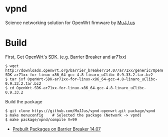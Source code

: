 vpnd
====
Science networking solution for OpenWrt firmware by [MuJJ.us](http://mujj.us)

Build
=====

First, Get OpenWrt's SDK. (e.g. Barrier Breaker and ar71xx)
```
$ wget http://downloads.openwrt.org/barrier_breaker/14.07/ar71xx/generic/OpenWrt-SDK-ar71xx-for-linux-x86_64-gcc-4.8-linaro_uClibc-0.9.33.2.tar.bz2
$ tar jxf OpenWrt-SDK-ar71xx-for-linux-x86_64-gcc-4.8-linaro_uClibc-0.9.33.2.tar.bz2
$ cd OpenWrt-SDK-ar71xx-for-linux-x86_64-gcc-4.8-linaro_uClibc-0.9.33.2
```

Build the package
```
$ git clone https://github.com/MuJJus/vpnd-openwrt.git package/vpnd
$ make menuconfig    # Selected the package (Network -> vpnd)
$ make package/vpnd/compile V=99
```

* [Prebuilt Packages on Barrier Breaker 14.07](http://dl.mujj.us/openwrt/)
